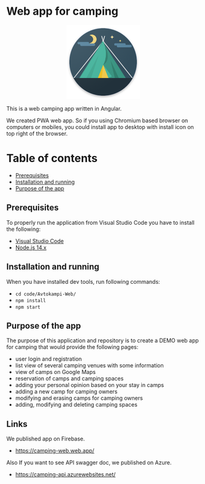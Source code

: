 # Web app for camping

<p align="center">
  <img src="./code/Avtokampi-Web/src/assets/images/logo/ikona.png?raw=true"/>
</p>

This is a web camping app written in Angular.

We created PWA web app. So if you using Chromium based browser on computers or mobiles, you could install app to desktop with install icon on top right of the browser.

Table of contents
=================

- [Prerequisites](#prerequisites)
- [Installation and running](#installation-and-running)
- [Purpose of the app](#purpose-of-the-app)

## Prerequisites

To properly run the application from Visual Studio Code you have to install the
following:

- [Visual Studio Code](https://code.visualstudio.com/)
- [Node.js 14.x](https://nodejs.org/)

## Installation and running

When you have installed dev tools, run following commands:
- `cd code/Avtokampi-Web/`
- `npm install`
- `npm start`

## Purpose of the app

The purpose of this application and repository is to create a DEMO web app for camping that would
provide the following pages:

- user login and registration
- list view of several camping venues with some information
- view of camps on Google Maps
- reservation of camps and camping spaces
- adding your personal opinion based on your stay in camps
- adding a new camp for camping owners
- modifying and erasing camps for camping owners
- adding, modifying and deleting camping spaces

## Links

We published app on Firebase.

- https://camping-web.web.app/

Also If you want to see API swagger doc, we published on Azure.

- https://camping-api.azurewebsites.net/
